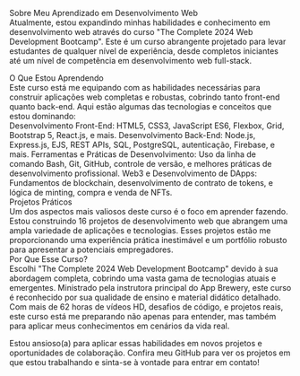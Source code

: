 Sobre Meu Aprendizado em Desenvolvimento Web <br>
Atualmente, estou expandindo minhas habilidades e conhecimento em desenvolvimento web através do curso "The Complete 2024 Web Development Bootcamp". Este é um curso abrangente projetado para levar estudantes de qualquer nível de experiência, desde completos iniciantes até um nível de competência em desenvolvimento web full-stack.

O Que Estou Aprendendo<br>
Este curso está me equipando com as habilidades necessárias para construir aplicações web completas e robustas, cobrindo tanto front-end quanto back-end. Aqui estão algumas das tecnologias e conceitos que estou dominando:
<br>
Desenvolvimento Front-End: HTML5, CSS3, JavaScript ES6, Flexbox, Grid, Bootstrap 5, React.js, e mais.
Desenvolvimento Back-End: Node.js, Express.js, EJS, REST APIs, SQL, PostgreSQL, autenticação, Firebase, e mais.
Ferramentas e Práticas de Desenvolvimento: Uso da linha de comando Bash, Git, GitHub, controle de versão, e melhores práticas de desenvolvimento profissional.
Web3 e Desenvolvimento de DApps: Fundamentos de blockchain, desenvolvimento de contrato de tokens, e lógica de minting, compra e venda de NFTs.<br>
Projetos Práticos<br>
Um dos aspectos mais valiosos deste curso é o foco em aprender fazendo. Estou construindo 16 projetos de desenvolvimento web que abrangem uma ampla variedade de aplicações e tecnologias. Esses projetos estão me proporcionando uma experiência prática inestimável e um portfólio robusto para apresentar a potenciais empregadores.
<br>
Por Que Esse Curso?<br>
Escolhi "The Complete 2024 Web Development Bootcamp" devido à sua abordagem completa, cobrindo uma vasta gama de tecnologias atuais e emergentes. Ministrado pela instrutora principal do App Brewery, este curso é reconhecido por sua qualidade de ensino e material didático detalhado. Com mais de 62 horas de vídeos HD, desafios de código, e projetos reais, este curso está me preparando não apenas para entender, mas também para aplicar meus conhecimentos em cenários da vida real.<br>

Estou ansioso(a) para aplicar essas habilidades em novos projetos e oportunidades de colaboração. Confira meu GitHub para ver os projetos em que estou trabalhando e sinta-se à vontade para entrar em contato!
